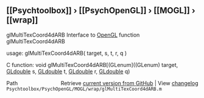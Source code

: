 ## [[Psychtoolbox]] &#8250; [[PsychOpenGL]] &#8250; [[MOGL]] &#8250; [[wrap]]

glMultiTexCoord4dARB  Interface to [OpenGL](OpenGL) function glMultiTexCoord4dARB  
  
usage:  glMultiTexCoord4dARB( target, s, t, r, q )  
  
C function:  void glMultiTexCoord4dARB[(GLenum]((GLenum) target, [GLdouble](GLdouble) s, [GLdouble](GLdouble) t, [GLdouble](GLdouble) r, [GLdouble](GLdouble) q)  




<div class="code_header" style="text-align:right;">
  <span style="float:left;">Path&nbsp;&nbsp;</span> <span class="counter">Retrieve <a href=
  "https://raw.github.com/Psychtoolbox-3/Psychtoolbox-3/beta/Psychtoolbox/PsychOpenGL/MOGL/wrap/glMultiTexCoord4dARB.m">current version from GitHub</a> | View <a href=
  "https://github.com/Psychtoolbox-3/Psychtoolbox-3/commits/beta/Psychtoolbox/PsychOpenGL/MOGL/wrap/glMultiTexCoord4dARB.m">changelog</a></span>
</div>
<div class="code">
  <code>Psychtoolbox/PsychOpenGL/MOGL/wrap/glMultiTexCoord4dARB.m</code>
</div>

